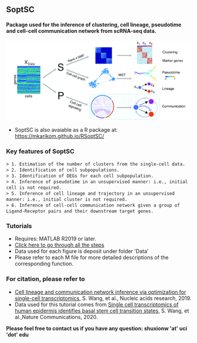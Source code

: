 ## SoptSC 
#### Package used for the inference of clustering, cell lineage, pseudotime and cell-cell communication network from scRNA-seq data. 

![SoptSC](Image/SoptSC.png?raw=true)

* SoptSC is also avaiable as a R package at: https://mkarikom.github.io/RSoptSC/

### Key features of SoptSC
	> 1. Estimation of the number of clusters from the single-cell data.
	> 2. Identification of cell subpopulations.
	> 3. Identification of DEGs for each cell subpopulation.
	> 4. Inference of pseudotime in an unsupervised manner: i.e., initial cell is not required.
	> 5. Inference of cell lineage and trajectory in an unsupervised manner: i.e., initial cluster is not required. 
	> 6. Inference of cell-cell communication network given a group of Ligand-Receptor pairs and their downstream target genes.

### Tutorials
- Requires: MATLAB R2019 or later. 
- [Click here to go through all the steps](https://htmlpreview.github.io/?https://github.com/WangShuxiong/SoptSC/blob/master/run_example.html)
- Data used for each figure is deposit under folder 'Data'
- Please refer to each M file for more detailed descriptions of the corresponding function.


### For citation, please refer to 
-  [Cell lineage and communication network inference via optimization for single-cell transcriptomics](https://academic.oup.com/nar/advance-article/doi/10.1093/nar/gkz204/5421812), S. Wang, et al., Nucleic acids research, 2019.	
- Data used for this tutorial comes from [Single cell transcriptomics of human epidermis identifies basal stem cell transition states](https://www.nature.com/articles/s41467-020-18075-7), S. Wang, et al.,Nature Communications, 2020. 

 	


**Please feel free to contact us if you have any question: shuxionw 'at' uci 'dot' edu**

